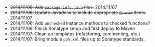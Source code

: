 - ~~2014/11/06: Add `package-info.java` files.~~ 2014/11/07
- ~~2014/11/06: Update Javadocs to include appropriate `@param` items.~~
  2014/11/07
- 2014/11/06: Add `unchecked` instance methods to checked functions?
- 2014/11/06: Finish Sonatype setup and first deploy to Maven
- 2014/11/07: Clean up templates (refactoring, commenting, etc.)
- 2014/11/07: Bring module `pom.xml` files up to Sonatype standards.
